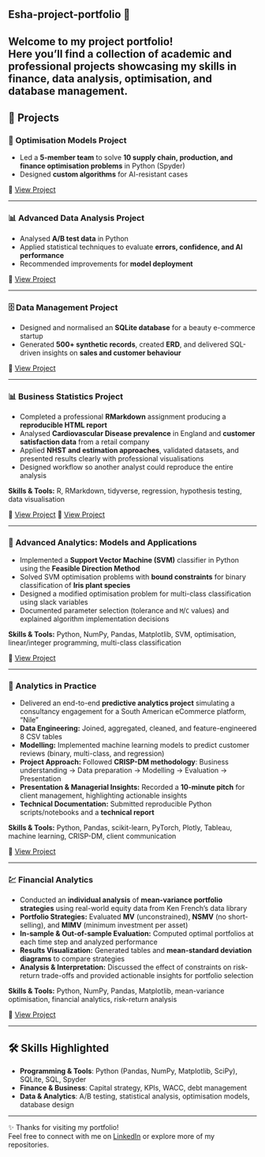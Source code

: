 ## Esha-project-portfolio 👋

Welcome to my project portfolio!  
Here you’ll find a collection of academic and professional projects showcasing my skills in **finance, data analysis, optimisation, and database management**.  
---

## 🚀 Projects
### 🔧 Optimisation Models Project
- Led a **5-member team** to solve **10 supply chain, production, and finance optimisation problems** in Python (Spyder)  
- Designed **custom algorithms** for AI-resistant cases  

🔗 [View Project](https://github.com/eshafarooq22/eshafarooq22/blob/main/Group-39.zip)

---

### 📊 Advanced Data Analysis Project
- Analysed **A/B test data** in Python  
- Applied statistical techniques to evaluate **errors, confidence, and AI performance**  
- Recommended improvements for **model deployment**  

🔗 [View Project](https://github.com/eshafarooq22/eshafarooq22/blob/main/IB98D0_Group32.pdf)

---

### 🗄️ Data Management Project
- Designed and normalised an **SQLite database** for a beauty e-commerce startup  
- Generated **500+ synthetic records**, created **ERD**, and delivered SQL-driven insights on **sales and customer behaviour**  

🔗 [View Project](https://github.com/eshafarooq22/eshafarooq22/blob/main/DM-Group-31.zip)

---

### 📊 Business Statistics Project
- Completed a professional **RMarkdown** assignment producing a **reproducible HTML report**  
- Analysed **Cardiovascular Disease prevalence** in England and **customer satisfaction data** from a retail company  
- Applied **NHST and estimation approaches**, validated datasets, and presented results clearly with professional visualisations  
- Designed workflow so another analyst could reproduce the entire analysis  

**Skills & Tools:** R, RMarkdown, tidyverse, regression, hypothesis testing, data visualisation  

🔗 [View Project](https://github.com/eshafarooq22/eshafarooq22/blob/main/5613045.html)
🔗 [View Project](https://github.com/eshafarooq22/eshafarooq22/blob/main/5613045.Rmd)


---

### 🤖 Advanced Analytics: Models and Applications
- Implemented a **Support Vector Machine (SVM)** classifier in Python using the **Feasible Direction Method**  
- Solved SVM optimisation problems with **bound constraints** for binary classification of **Iris plant species**  
- Designed a modified optimisation problem for multi-class classification using slack variables  
- Documented parameter selection (tolerance and `M`/`C` values) and explained algorithm implementation decisions  

**Skills & Tools:** Python, NumPy, Pandas, Matplotlib, SVM, optimisation, linear/integer programming, multi-class classification  

🔗 [View Project](https://github.com/eshafarooq22/eshafarooq22/blob/main/Group-11-AAMA.zip)

---
### 🛒 Analytics in Practice
- Delivered an end-to-end **predictive analytics project** simulating a consultancy engagement for a South American eCommerce platform, “Nile”  
- **Data Engineering:** Joined, aggregated, cleaned, and feature-engineered 8 CSV tables  
- **Modelling:** Implemented machine learning models to predict customer reviews (binary, multi-class, and regression)  
- **Project Approach:** Followed **CRISP-DM methodology**: Business understanding → Data preparation → Modelling → Evaluation → Presentation  
- **Presentation & Managerial Insights:** Recorded a **10-minute pitch** for client management, highlighting actionable insights  
- **Technical Documentation:** Submitted reproducible Python scripts/notebooks and a **technical report**  

**Skills & Tools:** Python, Pandas, scikit-learn, PyTorch, Plotly, Tableau, machine learning, CRISP-DM, client communication  

🔗 [View Project](https://github.com/eshafarooq22/eshafarooq22/blob/main/group_number_34.zip)

---
### 💹 Financial Analytics
- Conducted an **individual analysis** of **mean-variance portfolio strategies** using real-world equity data from Ken French’s data library  
- **Portfolio Strategies:** Evaluated **MV** (unconstrained), **NSMV** (no short-selling), and **MIMV** (minimum investment per asset)  
- **In-sample & Out-of-sample Evaluation:** Computed optimal portfolios at each time step and analyzed performance  
- **Results Visualization:** Generated tables and **mean-standard deviation diagrams** to compare strategies  
- **Analysis & Interpretation:** Discussed the effect of constraints on risk-return trade-offs and provided actionable insights for portfolio selection  

**Skills & Tools:** Python, NumPy, Pandas, Matplotlib, mean-variance optimisation, financial analytics, risk-return analysis  

🔗 [View Project](https://github.com/your-username/financial-analytics)

---
## 🛠️ Skills Highlighted
- **Programming & Tools**: Python (Pandas, NumPy, Matplotlib, SciPy), SQLite, SQL, Spyder  
- **Finance & Business**: Capital strategy, KPIs, WACC, debt management  
- **Data & Analytics**: A/B testing, statistical analysis, optimisation models, database design  

---

✨ Thanks for visiting my portfolio!  
Feel free to connect with me on [LinkedIn](your-linkedin-link) or explore more of my repositories.  



